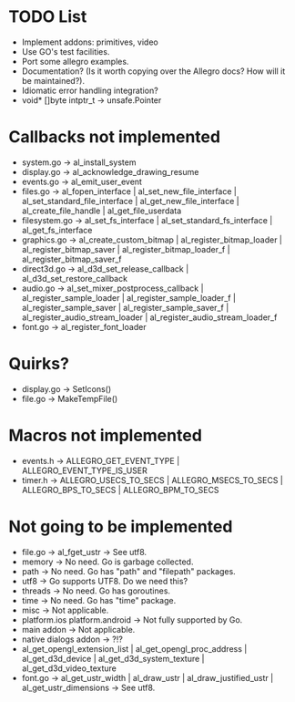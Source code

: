 TODO List
=========
* Implement addons: primitives, video
* Use GO's test facilities.
* Port some allegro examples.
* Documentation? (Is it worth copying over the Allegro docs? How will it be maintained?).
* Idiomatic error handling integration?
* void* []byte intptr_t -> unsafe.Pointer

Callbacks not implemented
=========================
* system.go -> al_install_system
* display.go -> al_acknowledge_drawing_resume
* events.go -> al_emit_user_event
* files.go -> al_fopen_interface | al_set_new_file_interface | al_set_standard_file_interface | al_get_new_file_interface | al_create_file_handle | al_get_file_userdata
* filesystem.go -> al_set_fs_interface | al_set_standard_fs_interface | al_get_fs_interface
* graphics.go -> al_create_custom_bitmap | al_register_bitmap_loader | al_register_bitmap_saver | al_register_bitmap_loader_f | al_register_bitmap_saver_f
* direct3d.go -> al_d3d_set_release_callback | al_d3d_set_restore_callback
* audio.go -> al_set_mixer_postprocess_callback | al_register_sample_loader | al_register_sample_loader_f | al_register_sample_saver | al_register_sample_saver_f | al_register_audio_stream_loader | al_register_audio_stream_loader_f
* font.go -> al_register_font_loader

Quirks?
=======
* display.go -> SetIcons()
* file.go -> MakeTempFile()

Macros not implemented
======================
* events.h -> ALLEGRO_GET_EVENT_TYPE | ALLEGRO_EVENT_TYPE_IS_USER
* timer.h -> ALLEGRO_USECS_TO_SECS | ALLEGRO_MSECS_TO_SECS | ALLEGRO_BPS_TO_SECS | ALLEGRO_BPM_TO_SECS

Not going to be implemented
===========================
* file.go -> al_fget_ustr -> See utf8.
* memory -> No need. Go is garbage collected.
* path -> No need. Go has "path" and "filepath" packages.
* utf8 -> Go supports UTF8. Do we need this?
* threads -> No need. Go has goroutines.
* time -> No need. Go has "time" package.
* misc -> Not applicable.
* platform.ios platform.android -> Not fully supported by Go.
* main addon -> Not applicable.
* native dialogs addon -> ?!?
* al_get_opengl_extension_list | al_get_opengl_proc_address | al_get_d3d_device | al_get_d3d_system_texture | al_get_d3d_video_texture
* font.go -> al_get_ustr_width | al_draw_ustr | al_draw_justified_ustr | al_get_ustr_dimensions -> See utf8.
